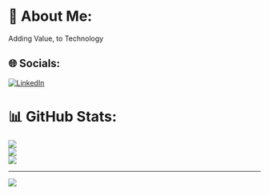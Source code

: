 # 💫 About Me:
Adding Value, to Technology


## 🌐 Socials:
[![LinkedIn](https://img.shields.io/badge/LinkedIn-%230077B5.svg?logo=linkedin&logoColor=white)](https://linkedin.com/in/https://www.linkedin.com/in/sankalpakashyap/) 
# 📊 GitHub Stats:
![](https://github-readme-stats.vercel.app/api?username=Sam-kash&theme=dark&hide_border=false&include_all_commits=false&count_private=false)<br/>
![](https://nirzak-streak-stats.vercel.app/?user=Sam-kash&theme=dark&hide_border=false)<br/>
![](https://github-readme-stats.vercel.app/api/top-langs/?username=Sam-kash&theme=dark&hide_border=false&include_all_commits=false&count_private=false&layout=compact)

---
[![](https://visitcount.itsvg.in/api?id=Sam-kash&icon=0&color=0)](https://visitcount.itsvg.in)

<!-- Proudly created with GPRM ( https://gprm.itsvg.in ) -->
